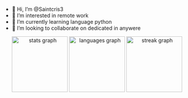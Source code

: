 - 👋 Hi, I’m @Saintcris3
- 👀 I’m interested in remote work
- 🌱 I’m currently learning language python
- 💞️ I’m looking to collaborate on dedicated in anywere

<div align="center">
  <img src="https://github-readme-stats.vercel.app/api?username=Saintcris3&hide_title=false&hide_rank=false&show_icons=true&include_all_commits=true&count_private=true&disable_animations=false&theme=dracula&locale=en&hide_border=false&order=1" height="150" alt="stats graph"  />
  <img src="https://github-readme-stats.vercel.app/api/top-langs?username=Saintcris3&locale=en&hide_title=false&layout=compact&card_width=320&langs_count=5&theme=dracula&hide_border=false&order=2" height="150" alt="languages graph"  />
  <img src="https://streak-stats.demolab.com?user=Saintcris3&locale=en&mode=daily&theme=dracula&hide_border=false&border_radius=5&order=3" height="150" alt="streak graph"  />
</div>

###





